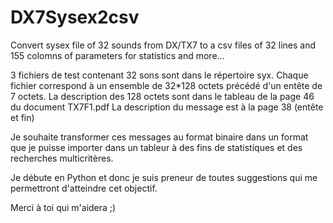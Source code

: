 # DX7Sysex2csv
Convert sysex file of 32 sounds from DX/TX7 to a csv files of 32 lines and 155 colomns of parameters for statistics and more... 

3 fichiers de test contenant 32 sons sont dans le répertoire syx.
Chaque fichier correspond à un ensemble de 32*128 octets précédé d'un entête de 7 octets.
La description des 128 octets sont dans le tableau de la page 46 du document TX7F1.pdf
La description du message est à la page 38 (entête et fin)

Je souhaite transformer ces messages au format binaire dans un format que je puisse importer dans un tableur à des fins de  statistiques et des recherches multicritères. 

Je débute en Python et donc je suis preneur de toutes suggestions qui me permettront d'atteindre cet objectif.

Merci à toi qui m'aidera ;)


